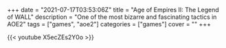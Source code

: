 +++
date = "2021-07-17T03:53:06Z"
title = "Age of Empires II: The Legend of WALL"
description = "One of the most bizarre and fascinating tactics in AOE2"
tags = ["games", "aoe2"]
categories = ["games"]
cover = ""
+++

{{< youtube X5ecZEs2Y0o >}}